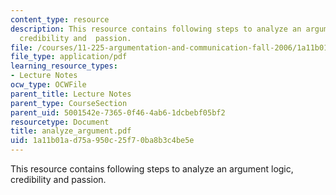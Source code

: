 ```yaml
---
content_type: resource
description: This resource contains following steps to analyze an argument logic,
  credibility and  passion.
file: /courses/11-225-argumentation-and-communication-fall-2006/1a11b01ad75a950c25f70ba8b3c4be5e_analyze_argument.pdf
file_type: application/pdf
learning_resource_types:
- Lecture Notes
ocw_type: OCWFile
parent_title: Lecture Notes
parent_type: CourseSection
parent_uid: 5001542e-7365-0f46-4ab6-1dcbebf05bf2
resourcetype: Document
title: analyze_argument.pdf
uid: 1a11b01a-d75a-950c-25f7-0ba8b3c4be5e
---
```

This resource contains following steps to analyze an argument logic, credibility and  passion.


